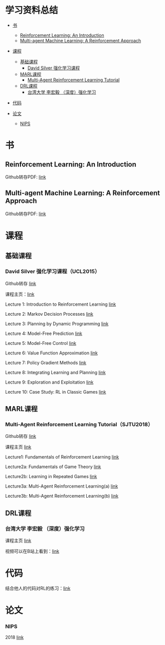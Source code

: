 # 学习资料总结

- [书](#书)
  - [Reinforcement Learning: An Introduction](#reinforcement-learning-an-introduction)
  - [Multi-agent Machine Learning: A Reinforcement Approach](#multi-agent-machine-learning-a-reinforcement-approach)

- [课程](#课程)
  - [基础课程](#基础课程)
    - [David Silver 强化学习课程](#david-silver-强化学习课程UCL2015)
  - [MARL课程](#MARL课程)
    - [Multi-Agent Reinforcement Learning Tutorial](#multi-agent-reinforcement-learning-tutorial-SJTU2018)
  - [DRL课程](#DRL课程)
    - [台湾大学 李宏毅 （深度）强化学习](#台湾大学-李宏毅-深度强化学习)
- [代码](#代码)
- [论文](#论文)
  - [NIPS](#nips)

# 书
## Reinforcement Learning: An Introduction

Github转存PDF: [link](https://github.com/kirsguo/kirsguo_library/blob/master/book/Reinforcement%20Learning%20-%20An%20Introduction.pdf )

## Multi-agent Machine Learning: A Reinforcement Approach

Github转存PDF: [link](https://github.com/kirsguo/kirsguo_library/blob/master/book/multi-agent%20machine%20learning%20a%20reinforcement%20approach.pdf)

# 课程
## 基础课程

### David Silver 强化学习课程（UCL2015）

Github转存 [link](https://github.com/kirsguo/kirsguo_library/tree/master/Course/David%20Silver%20强化学习课程（UCL2015）)

课程主页：[link](http://www0.cs.ucl.ac.uk/staff/d.silver/web/Teaching.html)

Lecture 1: Introduction to Reinforcement Learning [link](http://www0.cs.ucl.ac.uk/staff/d.silver/web/Teaching_files/intro_RL.pdf)

Lecture 2: Markov Decision Processes [link](http://www0.cs.ucl.ac.uk/staff/d.silver/web/Teaching_files/MDP.pdf)

Lecture 3: Planning by Dynamic Programming [link](http://www0.cs.ucl.ac.uk/staff/d.silver/web/Teaching_files/DP.pdf)

Lecture 4: Model-Free Prediction [link](http://www0.cs.ucl.ac.uk/staff/d.silver/web/Teaching_files/MC-TD.pdf)

Lecture 5: Model-Free Control [link](http://www0.cs.ucl.ac.uk/staff/d.silver/web/Teaching_files/control.pdf)

Lecture 6: Value Function Approximation [link](http://www0.cs.ucl.ac.uk/staff/d.silver/web/Teaching_files/FA.pdf)

Lecture 7: Policy Gradient Methods [link](http://www0.cs.ucl.ac.uk/staff/d.silver/web/Teaching_files/pg.pdf)

Lecture 8: Integrating Learning and Planning [link](http://www0.cs.ucl.ac.uk/staff/d.silver/web/Teaching_files/dyna.pdf)

Lecture 9: Exploration and Exploitation [link](http://www0.cs.ucl.ac.uk/staff/d.silver/web/Teaching_files/XX.pdf)

Lecture 10: Case Study: RL in Classic Games [link](http://www0.cs.ucl.ac.uk/staff/d.silver/web/Teaching_files/games.pdf)

## MARL课程

### Multi-Agent Reinforcement Learning Tutorial（SJTU2018）

Github转存 [link](https://github.com/kirsguo/kirsguo_library/tree/master/Course/MARL%20Tutorial(SJTU2018))

课程主页 [link](http://wnzhang.net/tutorials/marl2018/index.html)

Lecture1: Fundamentals of Reinforcement Learning  [link](http://wnzhang.net/tutorials/marl2018/docs/lecture-1-rl.pdf)

Lecture2a: Fundamentals of Game Theory [link](http://wnzhang.net/tutorials/marl2018/docs/lecture-2a-game-theory.pdf)

Lecture2b: Learning in Repeated Games [link](http://wnzhang.net/tutorials/marl2018/docs/lecture-2b-repeated-games.pdf)

Lecture3a: Multi-Agent Reinforcement Learning(a) [link](http://wnzhang.net/tutorials/marl2018/docs/lecture-3a-marl-1.pdf)

Lecture3b: Multi-Agent Reinforcement Learning(b) [link](http://wnzhang.net/tutorials/marl2018/docs/lecture-3b-marl-2.pdf)


## DRL课程

### 台湾大学 李宏毅 （深度）强化学习
课程主页 [link](http://speech.ee.ntu.edu.tw/~tlkagk/courses/)

视频可以在B站上看到：[link](https://www.bilibili.com/video/av24724071?from=search&seid=14814651069494196110)

# 代码
结合他人的代码对RL的练习：[link](https://github.com/kirsguo/kirsguo_library/tree/master/Code/RL_kirsguo)
# 论文
### NIPS
2018 [link](https://github.com/kirsguo/kirsguo_library/tree/master/paper/2018%20NIPS%20)

